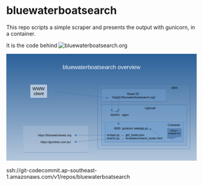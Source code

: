 # bluewaterboatsearch

This repo scripts a simple scraper and presents the output with gunicorn, in a container. 

It is the code behind ![bluewaterboatsearch.org](https://bluewaterboatsearch.org)

![overview](overview.png)


ssh://git-codecommit.ap-southeast-1.amazonaws.com/v1/repos/bluewaterboatsearch